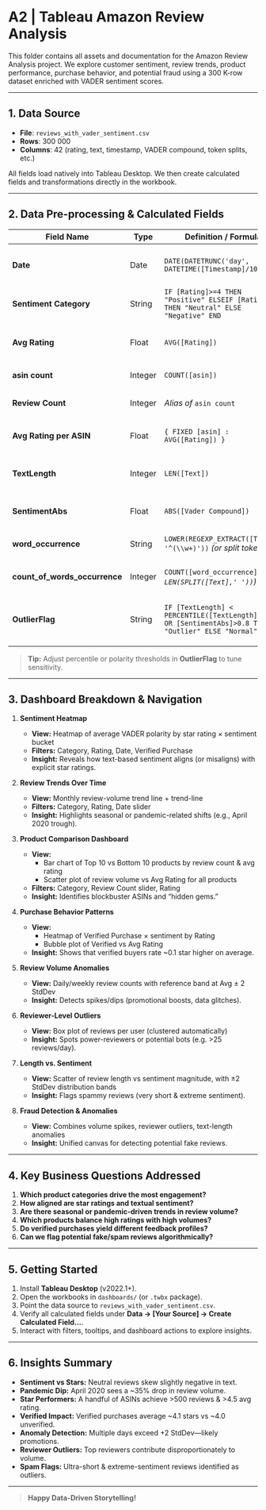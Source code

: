 # A2 | Tableau Amazon Review Analysis

This folder contains all assets and documentation for the Amazon Review Analysis project. We explore customer sentiment, review trends, product performance, purchase behavior, and potential fraud using a 300 K-row dataset enriched with VADER sentiment scores.



---

## 1. Data Source

- **File**: `reviews_with_vader_sentiment.csv`  
- **Rows**: 300 000  
- **Columns**: 42 (rating, text, timestamp, VADER compound, token splits, etc.)

All fields load natively into Tableau Desktop. We then create calculated fields and transformations directly in the workbook.

---

## 2. Data Pre-processing & Calculated Fields

| Field Name                    | Type           | Definition / Formula                                                                                                    | Purpose                                                                                               |
|-------------------------------|----------------|--------------------------------------------------------------------------------------------------------------------------|-------------------------------------------------------------------------------------------------------|
| **Date**                      | Date           | `DATE(DATETRUNC('day', DATETIME([Timestamp]/1000)))`                                                                    | Convert Unix-ms timestamp to continuous Date for time series and filters.                             |
| **Sentiment Category**        | String         | `IF [Rating]>=4 THEN "Positive" ELSEIF [Rating]=3 THEN "Neutral" ELSE "Negative" END`                                    | Bucket star ratings into Negative/Neutral/Positive.                                                   |
| **Avg Rating**                | Float          | `AVG([Rating])`                                                                                                         | Overall average rating (used in product-comparison and summary views).                                |
| **asin count**                | Integer        | `COUNT([asin])`                                                                                                         | Review volume per product (ASIN).                                                                     |
| **Review Count**              | Integer        | *Alias of* `asin count`                                                                                                 | Semantic clarity when filtering or labeling “number of reviews.”                                      |
| **Avg Rating per ASIN**       | Float          | `{ FIXED [asin] : AVG([Rating]) }`                                                                                       | Product-level average rating, unaffected by other filters.                                            |
| **TextLength**                | Integer        | `LEN([Text])`                                                                                                           | Character length of each review—used to detect ultra-short (“spammy”) reviews.                        |
| **SentimentAbs**              | Float          | `ABS([Vader Compound])`                                                                                                 | Magnitude of sentiment polarity (0–1) for outlier detection.                                          |
| **word_occurrence**           | String         | `LOWER(REGEXP_EXTRACT([Text], '^(\\w+)'))` *(or split token)*                                                            | Individual token for Word Cloud and keyword-based filters.                                            |
| **count_of_words_occurrence** | Integer        | `COUNT([word_occurrence])` *(or `LEN(SPLIT([Text],' '))`)*                                                               | Frequency of each token—drives the Word Cloud and keyword filter.                                     |
| **OutlierFlag**               | String         | `IF [TextLength] < PERCENTILE([TextLength],0.05) OR [SentimentAbs]>0.8 THEN "Outlier" ELSE "Normal" END`                  | Flags “weird” reviews (too short or highly polarized) for Fraud Detection & Anomalies dashboard.      |

> **Tip:** Adjust percentile or polarity thresholds in **OutlierFlag** to tune sensitivity.

---

## 3. Dashboard Breakdown & Navigation

1. **Sentiment Heatmap**  
   - **View:** Heatmap of average VADER polarity by star rating × sentiment bucket  
   - **Filters:** Category, Rating, Date, Verified Purchase  
   - **Insight:** Reveals how text-based sentiment aligns (or misaligns) with explicit star ratings.

2. **Review Trends Over Time**  
   - **View:** Monthly review-volume trend line + trend-line  
   - **Filters:** Category, Rating, Date slider  
   - **Insight:** Highlights seasonal or pandemic-related shifts (e.g., April 2020 trough).

3. **Product Comparison Dashboard**  
   - **View:**  
     - Bar chart of Top 10 vs Bottom 10 products by review count & avg rating  
     - Scatter plot of review volume vs Avg Rating for all products  
   - **Filters:** Category, Review Count slider, Rating  
   - **Insight:** Identifies blockbuster ASINs and “hidden gems.”

4. **Purchase Behavior Patterns**  
   - **View:**  
     - Heatmap of Verified Purchase × sentiment by Rating  
     - Bubble plot of Verified vs Avg Rating  
   - **Insight:** Shows that verified buyers rate ~0.1 star higher on average.

5. **Review Volume Anomalies**  
   - **View:** Daily/weekly review counts with reference band at Avg ± 2 StdDev  
   - **Insight:** Detects spikes/dips (promotional boosts, data glitches).

6. **Reviewer-Level Outliers**  
   - **View:** Box plot of reviews per user (clustered automatically)  
   - **Insight:** Spots power-reviewers or potential bots (e.g. >25 reviews/day).

7. **Length vs. Sentiment**  
   - **View:** Scatter of review length vs sentiment magnitude, with ±2 StdDev distribution bands  
   - **Insight:** Flags spammy reviews (very short & extreme sentiment).

8. **Fraud Detection & Anomalies**  
   - **View:** Combines volume spikes, reviewer outliers, text-length anomalies  
   - **Insight:** Unified canvas for detecting potential fake reviews.

---

## 4. Key Business Questions Addressed

1. **Which product categories drive the most engagement?**  
2. **How aligned are star ratings and textual sentiment?**  
3. **Are there seasonal or pandemic-driven trends in review volume?**  
4. **Which products balance high ratings with high volumes?**  
5. **Do verified purchases yield different feedback profiles?**  
6. **Can we flag potential fake/spam reviews algorithmically?**

---

## 5. Getting Started

1. Install **Tableau Desktop** (v2022.1+).  
2. Open the workbooks in `dashboards/` (or `.twbx` package).  
3. Point the data source to `reviews_with_vader_sentiment.csv`.  
4. Verify all calculated fields under **Data → [Your Source] → Create Calculated Field…**.  
5. Interact with filters, tooltips, and dashboard actions to explore insights.

---

## 6. Insights Summary

- **Sentiment vs Stars:** Neutral reviews skew slightly negative in text.  
- **Pandemic Dip:** April 2020 sees a ~35% drop in review volume.  
- **Star Performers:** A handful of ASINs achieve >500 reviews & >4.5 avg rating.  
- **Verified Impact:** Verified purchases average ~4.1 stars vs ~4.0 unverified.  
- **Anomaly Detection:** Multiple days exceed +2 StdDev—likely promotions.  
- **Reviewer Outliers:** Top reviewers contribute disproportionately to volume.  
- **Spam Flags:** Ultra-short & extreme-sentiment reviews identified as outliers.

---

> **Happy Data-Driven Storytelling!**
